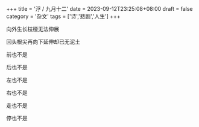 +++
title = '浮 / 九月十二'
date = 2023-09-12T23:25:08+08:00
draft = false
category = '杂文'
tags = ['诗','悲剧','人生']
+++

向外生长枝桠无法伸展

回头根尖再向下延伸却已无泥土

前也不是

后也不是

左也不是

右也不是

走也不是

停也不是